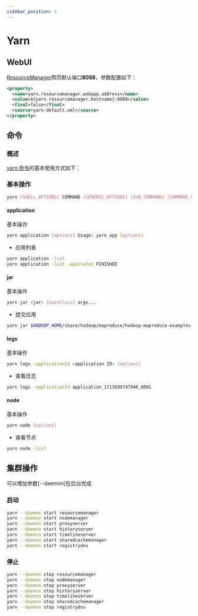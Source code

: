 ```yaml
---
sidebar_position: 3
---
```


# Yarn

## WebUI

[ResourceManager](http://hd1:8088)网页默认端口**8088**，参数配置如下：
```xml
<property>
  <name>yarn.resourcemanager.webapp.address</name>
  <value>${yarn.resourcemanager.hostname}:8088</value>
  <final>false</final>
  <source>yarn-default.xml</source>
</property>
```

## 命令

### 概述

[yarn 命令](https://hadoop.apache.org/docs/current/hadoop-yarn/hadoop-yarn-site/YarnCommands.html)的基本使用方式如下：

### 基本操作

```bash
yarn [SHELL_OPTIONS] COMMAND [GENERIC_OPTIONS] [SUB_COMMAND] [COMMAND_OPTIONS]
```

#### application

基本操作
```bash
yarn application [options] Usage: yarn app [options]
```

- 应用列表
```bash
yarn application -list
yarn application -list -appStates FINISHED
```

#### jar

基本操作
```bash
yarn jar <jar> [mainClass] args...
```

- 提交应用
```bash
yarn jar $HADOOP_HOME/share/hadoop/mapreduce/hadoop-mapreduce-examples-3.3.6.jar pi 10 10
```

#### logs

基本操作
```bash
yarn logs -applicationId <application ID> [options]
```

- 查看日志
```bash
yarn logs -applicationId application_1713699747940_0001
```

#### node

基本操作
```bash
yarn node [options]
```

- 查看节点
```bash
yarn node -list
```

## 集群操作

可以增加参数[--daemon]在后台完成


### 启动

```bash
yarn --daemon start resourcemanager
yarn --daemon start nodemanager
yarn --daemon start proxyserver
yarn --daemon start historyserver
yarn --daemon start timelineserver
yarn --daemon start sharedcachemanager
yarn --daemon start registrydns
```

### 停止

```bash
yarn --daemon stop resourcemanager
yarn --daemon stop nodemanager
yarn --daemon stop proxyserver
yarn --daemon stop historyserver
yarn --daemon stop timelineserver
yarn --daemon stop sharedcachemanager
yarn --daemon stop registrydns
```